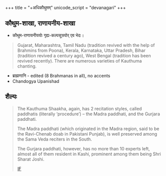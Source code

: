 +++
title = "+अधिकौथुमम्"
unicode_script = "devanagari"
+++

## कौथुम-शाखा, राणायनीय-शाखा
- कौथुम-राणायनीययोः गृह्य-कल्पसूत्रयोर् एव भेदः।

> Gujarat, Maharashtra, Tamil Nadu (tradition revived with the help of Brahmins from Poona), Kerala, Karnataka, Uttar Pradesh, Bihar (tradition revived a century ago), West Bengal (tradition has been revived recently). There are numerous varieties of Kauthuma chanting.

- ब्राह्मणानि - edited (8 Brahmanas in all), no accents
- Chandogya Upanishad

## शैल्यः
> The Kauthuma Shaakha, again, has 2 recitation styles, called paddhatis (literally ‘procedure’) – the Madra paddhati, and the Gurjara paddhati.
>
> The Madra paddhati (which originated in the Madra region, said to be the Ravi-Chenab doab in Pakistani Punjab), is well preserved among the Sama Veda reciters in the South.
>
> The Gurjara paddhati, however, has no more than 10 experts left, almost all of them resident in Kashi, prominent among them being Shri Sharat Joshi.
>
> [IF](http://indiafacts.org/after-millenia-tradition-reborn-vaidika-bharata/)


